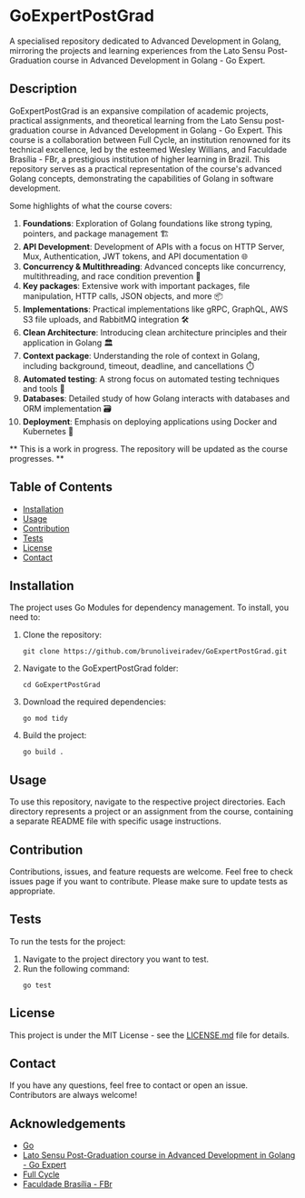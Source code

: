 # GoExpertPostGrad

A specialised repository dedicated to Advanced Development in Golang, mirroring the projects and learning experiences
from the Lato Sensu Post-Graduation course in Advanced Development in Golang - Go Expert.

## Description

GoExpertPostGrad is an expansive compilation of academic projects, practical assignments, and theoretical learning from
the Lato Sensu post-graduation course in Advanced Development in Golang - Go Expert. This course is a collaboration
between Full Cycle, an institution renowned for its technical excellence, led by the esteemed Wesley Willians, and
Faculdade Brasília - FBr, a prestigious institution of higher learning in Brazil. This repository serves as a practical
representation of the course's advanced Golang concepts, demonstrating the capabilities of Golang in software
development.

Some highlights of what the course covers:

1. **Foundations**: Exploration of Golang foundations like strong typing, pointers, and package management 🏗️
2. **API Development**: Development of APIs with a focus on HTTP Server, Mux, Authentication, JWT tokens, and API
   documentation 🌐
3. **Concurrency & Multithreading**: Advanced concepts like concurrency, multithreading, and race condition prevention
   🚀
4. **Key packages**: Extensive work with important packages, file manipulation, HTTP calls, JSON objects, and more 📦
5. **Implementations**: Practical implementations like gRPC, GraphQL, AWS S3 file uploads, and RabbitMQ integration 🛠️
6. **Clean Architecture**: Introducing clean architecture principles and their application in Golang 🏛️
7. **Context package**: Understanding the role of context in Golang, including background, timeout, deadline, and
   cancellations ⏱️
8. **Automated testing**: A strong focus on automated testing techniques and tools 🧪
9. **Databases**: Detailed study of how Golang interacts with databases and ORM implementation 🗃️
10. **Deployment**: Emphasis on deploying applications using Docker and Kubernetes 🚢

** This is a work in progress. The repository will be updated as the course progresses. **

## Table of Contents

- [Installation](#installation)
- [Usage](#usage)
- [Contribution](#contribution)
- [Tests](#tests)
- [License](#license)
- [Contact](#contact)

## Installation

The project uses Go Modules for dependency management. To install, you need to:

1. Clone the repository:
    ```
    git clone https://github.com/brunoliveiradev/GoExpertPostGrad.git
    ```
2. Navigate to the GoExpertPostGrad folder:
    ```
    cd GoExpertPostGrad
    ```
3. Download the required dependencies:
    ```
    go mod tidy
    ```
4. Build the project:
    ```
    go build .
    ```

## Usage

To use this repository, navigate to the respective project directories. Each directory represents a project or an
assignment from the course, containing a separate README file with specific usage instructions.

## Contribution

Contributions, issues, and feature requests are welcome. Feel free to check issues page if you want to contribute.
Please make sure to update tests as appropriate.

## Tests

To run the tests for the project:

1. Navigate to the project directory you want to test.
2. Run the following command:
    ```
    go test
    ```

## License

This project is under the MIT License - see
the [LICENSE.md](https://github.com/brunoliveiradev/GoExpertPostGrad/blob/main/LICENSE.md) file for details.

## Contact

If you have any questions, feel free to contact or open an issue. Contributors are always welcome!

## Acknowledgements

- [Go](https://golang.org/)
- [Lato Sensu Post-Graduation course in Advanced Development in Golang - Go Expert](https://emec.mec.gov.br/emec/consulta-cadastro/detalhamento/d96957f455f6405d14c6542552b0f6eb/MjIzMjY=/93916316abe23148507bd4c260e4b878/MjMwNTA1)
- [Full Cycle](https://www.fullcycle.com.br/)
- [Faculdade Brasília - FBr](http://www.fbr.edu.br/)
